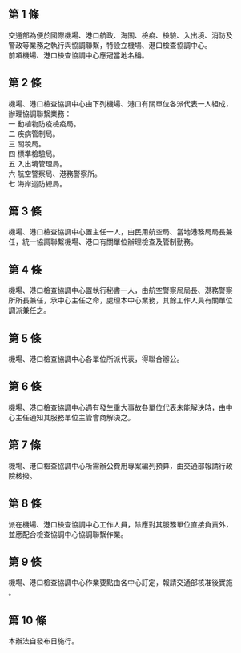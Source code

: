 第 1 條
-------
交通部為便於國際機場、港口航政、海關、檢疫、檢驗、入出境、消防及  
警政等業務之執行與協調聯繫，特設立機場、港口檢查協調中心。  
前項機場、港口檢查協調中心應冠當地名稱。

第 2 條
-------
機場、港口檢查協調中心由下列機場、港口有關單位各派代表一人組成，  
辦理協調聯繫業務：  
一  動植物防疫檢疫局。  
二  疾病管制局。  
三  關稅局。  
四  標準檢驗局。  
五  入出境管理局。  
六  航空警察局、港務警察所。  
七  海岸巡防總局。

第 3 條
-------
機場、港口檢查協調中心置主任一人，由民用航空局、當地港務局局長兼  
任，統一協調聯繫機場、港口有關單位辦理檢查及管制勤務。

第 4 條
-------
機場、港口檢查協調中心置執行秘書一人，由航空警察局局長、港務警察  
所所長兼任，承中心主任之命，處理本中心業務，其餘工作人員有關單位  
調派兼任之。

第 5 條
-------
機場、港口檢查協調中心各單位所派代表，得聯合辦公。

第 6 條
-------
機場、港口檢查協調中心遇有發生重大事故各單位代表未能解決時，由中  
心主任通知其服務單位主管會商解決之。

第 7 條
-------
機場、港口檢查協調中心所需辦公費用專案編列預算，由交通部報請行政  
院核撥。

第 8 條
-------
派在機場、港口檢查協調中心工作人員，除應對其服務單位直接負責外，  
並應配合檢查協調中心協調聯繫作業。

第 9 條
-------
機場、港口檢查協調中心作業要點由各中心訂定，報請交通部核准後實施  
。

第 10 條
--------
本辦法自發布日施行。

